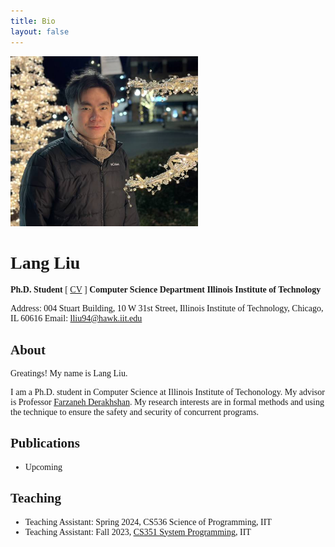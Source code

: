 ```yaml
---
title: Bio
layout: false
---
```


<body style="text-align: left; font-family: Times New Roman, Times, serif">
</body>

<img src="./lang1.jpg" alt="drawing" width="300"/>

# Lang Liu

**Ph.D. Student** [ [CV](./cv.pdf) ]
**Computer Science Department**
**Illinois Institute of Technology**

Address: 004 Stuart Building, 10 W 31st Street,
Illinois Institute of Technology, Chicago, IL 60616
Email: lliu94@hawk.iit.edu

## About

Greatings! My name is Lang Liu.

I am a Ph.D. student in Computer Science at Illinois Institute of Techonology. My advisor is Professor [Farzaneh Derakhshan](http://gauss.cs.iit.edu/~fderakhshan/). My research interests are in formal methods and using the technique to ensure the safety and security of concurrent programs.

## Publications

- Upcoming

## Teaching

- Teaching Assistant: Spring 2024, CS536 Science of Programming, IIT
- Teaching Assistant: Fall 2023, [CS351 System Programming](https://mseryn.com/teaching/cs351/), IIT
